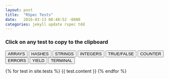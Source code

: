 ```yaml
---
layout: post
title:  "RSpec Tests"
date:   2016-03-13 08:40:52 -0800
categories: jekyll update rspec tdd
---
```



<script src="https://cdnjs.cloudflare.com/ajax/libs/clipboard.js/1.5.8/clipboard.min.js"></script>
<script>
var clipboard = new Clipboard('.test');
clipboard.on('success', function(e) {
    console.log(e);
});
clipboard.on('error', function(e) {
    console.log(e);
});
</script>

### Click on any test to copy to the clipboard

<form action="#ARRAYS" style="display: inline;">
    <input type="submit" value="ARRAYS">
</form>

<form action="#HASHES" style="display: inline;">
    <input type="submit" value="HASHES">
</form>

<form action="#STRINGS" style="display: inline;">
    <input type="submit" value="STRINGS">
</form>

<form action="#INTEGERS" style="display: inline;">
    <input type="submit" value="INTEGERS">
</form>

<form action="#TRUE/FALSE" style="display: inline;">
    <input type="submit" value="TRUE/FALSE">
</form>

<form action="#COUNTER" style="display: inline;">
    <input type="submit" value="COUNTER">
</form>

<form action="#ERRORS" style="display: inline;">
    <input type="submit" value="ERRORS">
</form>

<form action="#YIELD" style="display: inline;">
    <input type="submit" value="YIELD">
</form>

<form action="#TERMINAL" style="display: inline;">
    <input type="submit" value="TERMINAL">
</form>

<!-- <a href="#ARRAYS">ARRAYS</a>
<a href="#HASHES">HASHES</a>
<a href="#STRINGS">STRINGS</a>
<a href="#INTEGERS">INTEGERS</a>
<a href="#TRUE/FALSE">TRUE/FALSE</a>
<a href="#COUNTER">COUNTER</a>
<a href="#ERRORS">ERRORS</a>
<a href="#YIELD">YIELD</a>
<a href="#TERMINAL OUTPUT">TERMINAL OUTPUT</a> -->


{% for test in site.tests %}
  {{ test.content }}
{% endfor %}
